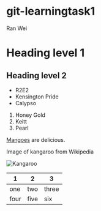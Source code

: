 # git-learningtask1

Ran Wei

# Heading level 1

## Heading level 2

- R2E2
- Kensington Pride
- Calypso

1. Honey Gold
2. Keitt
3. Pearl

[Mangoes](https://en.wikipedia.org/wiki/Mango) are delicious.

Image of kangaroo from Wikipedia

![Kangaroo](https://upload.wikimedia.org/wikipedia/commons/2/22/Kangur.rudy.drs.jpg)

| 1 | 2 | 3 |
|---|---|---|
|one|two|three|
|four|five|six|